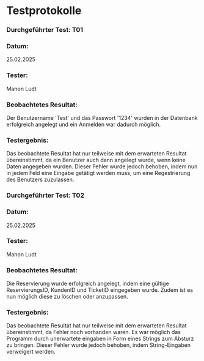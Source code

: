 Testprotokolle
=====

### Durchgeführter Test: T01
### Datum: 
25.02.2025
### Tester: 
Manon Ludt
### Beobachtetes Resultat: 
Der Benutzername 'Test' und das Passwort '1234' wurden in der Datenbank erfolgreich angelegt und ein Anmelden war dadurch möglich.
### Testergebnis: 
Das beobachtete Resultat hat nur teilweise mit dem erwarteten Resultat übereinstimmt, da ein Benutzer auch dann angelegt 
wurde, wenn keine Daten angegeben wurden. 
Dieser Fehler wurde jedoch behoben, indem nun in jedem Feld eine Eingabe getätigt werden muss, um eine Regestrierung des
Benutzers zuzulassen.


### Durchgeführter Test: T02
### Datum: 
25.02.2025
### Tester: 
Manon Ludt
### Beobachtetes Resultat: 
Die Reservierung wurde erfolgreich angelegt, indem eine gültige ReservierungsID, KundenID und TicketID eingegeben wurde.
Zudem ist es nun möglich diese zu löschen oder anzupassen.
### Testergebnis: 
Das beobachtete Resultat hat nur teilweise mit dem erwarteten Resultat übereinstimmt, da Fehler noch vorhanden waren.
Es war möglich das Programm durch unerwartete eingaben in Form eines Strings zum Absturz zu bringen.
Dieser Fehler wurde jedoch behoben, indem String-Eingaben verweigert werden.





